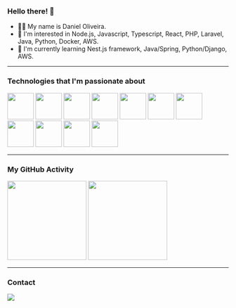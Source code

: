### Hello there! 👋

- 🙋‍♂️ My name is Daniel Oliveira.
- 👀 I'm interested in Node.js, Javascript, Typescript, React, PHP, Laravel, Java, Python, Docker, AWS.
- 🌱 I'm currently learning Nest.js framework, Java/Spring, Python/Django, AWS.

<hr/>

### Technologies that I'm passionate about

<img src="https://cdn.jsdelivr.net/gh/devicons/devicon/icons/javascript/javascript-original.svg" width="60" height="60"/> <img src="https://cdn.jsdelivr.net/gh/devicons/devicon@latest/icons/nodejs/nodejs-original-wordmark.svg" width="60" height="60"/> <img src="https://cdn.jsdelivr.net/gh/devicons/devicon/icons/typescript/typescript-original.svg" width="60" height="60"/> <img src="https://cdn.jsdelivr.net/gh/devicons/devicon/icons/react/react-original.svg" width="60" height="60"/> <img src="https://cdn.jsdelivr.net/gh/devicons/devicon@latest/icons/nestjs/nestjs-original-wordmark.svg" width="60" height="60"/> <img src="https://cdn.jsdelivr.net/gh/devicons/devicon/icons/php/php-original.svg" width="60" height="60"/> <img src="https://cdn.jsdelivr.net/gh/devicons/devicon@latest/icons/laravel/laravel-original.svg" width="60" height="60"/> <img src="https://cdn.jsdelivr.net/gh/devicons/devicon@latest/icons/java/java-original.svg" width="60" height="60"/> <img src="https://cdn.jsdelivr.net/gh/devicons/devicon@latest/icons/python/python-original.svg" width="60" height="60"/> <img src="https://cdn.jsdelivr.net/gh/devicons/devicon/icons/docker/docker-original-wordmark.svg" width="60" height="60"/> <img src="https://cdn.jsdelivr.net/gh/devicons/devicon@latest/icons/amazonwebservices/amazonwebservices-original-wordmark.svg" width="60" height="60" />

<hr/>

### My GitHub Activity

<div>
  <img height="180em" src="https://github-readme-stats-tau-one-78.vercel.app/api?username=doliveira19&show_icons=true&theme=dark&include_all_commits=true"/>
  <img height="180em" src="https://github-readme-stats-tau-one-78.vercel.app/api/top-langs/?username=doliveira19&langs_count=5&theme=dark&layout=donut"/>
</div>

<hr/>
          
### Contact

<div>
<a href="https://www.linkedin.com/in/doliveira-dev/" target="_blank"><img src="https://img.shields.io/badge/-LinkedIn-%230077B5?style=for-the-badge&logo=linkedin&logoColor=white" target="_blank"></a>   
</div>
